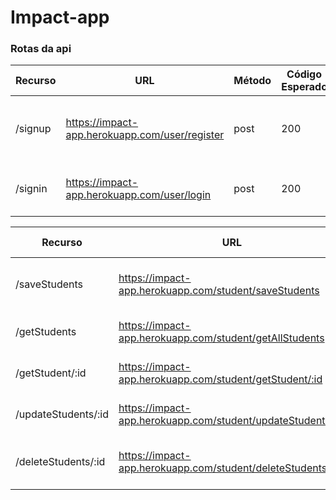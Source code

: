 # Impact-app

### Rotas da api


| Recurso | URL                                 | Método | Código Esperado | Retorno Esperado                         |
| ------- | ----------------------------------- | ------ | --------------- | ---------------------------------------- |
| /signup | https://impact-app.herokuapp.com/user/register | post   | 200             | Usuario criado com sucesso {nome, email} |
| /signin | https://impact-app.herokuapp.com/user/login    | post   | 200             | Autenticado com sucesso {user,token}     |


| Recurso             | URL                                              | Método | Código Esperado | Retorno Esperado                  |
| ------------------- | ------------------------------------------------ | ------ | --------------- | --------------------------------- |
| /saveStudents       | https://impact-app.herokuapp.com/student/saveStudents       | post   | 201             | Estudante cadastrado com sucesso. |
| /getStudents        | https://impact-app.herokuapp.com/student/getAllStudents     | get    | 200             | Informação do recurso buscado     |
| /getStudent/:id     | https://impact-app.herokuapp.com/student/getStudent/:id     | get    | 200             | Informação do recurso buscado     |
| /updateStudents/:id | https://impact-app.herokuapp.com/student/updateStudents/:id | put    | 200             | A informação atualizada.          |
| /deleteStudents/:id | https://impact-app.herokuapp.com/student/deleteStudents/:id | delete | 204             | Estudante deletado com sucesso.   |

